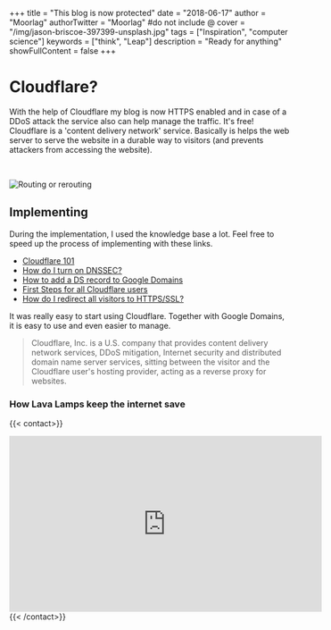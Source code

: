 +++
title = "This blog is now protected"
date = "2018-06-17"
author = "Moorlag"
authorTwitter = "Moorlag" #do not include @
cover = "/img/jason-briscoe-397399-unsplash.jpg"
tags = ["Inspiration", "computer science"]
keywords = ["think", "Leap"]
description = "Ready for anything"
showFullContent = false
+++
# Cloudflare?

With the help of Cloudflare my blog is now HTTPS enabled and in case of a DDoS attack the service also can help manage the traffic. It's free! Cloudflare is a 'content delivery network' service. Basically is helps the web server to serve the website in a durable way to visitors (and prevents attackers from accessing the website).

 

![Routing or rerouting](/img/overview.png)

## Implementing

During the implementation, I used the knowledge base a lot. Feel free to speed up the process of implementing with these links.

- [Cloudflare 101](https://support.cloudflare.com/hc/en-us/categories/200275218)
- [How do I turn on DNSSEC?](https://support.cloudflare.com/hc/en-us/articles/212165728-How-do-I-turn-on-DNSSEC-)
- [How to add a DS record to Google Domains](https://support.cloudflare.com/hc/en-us/articles/209150908-How-to-add-a-DS-record-to-Google-Domains)
- [First Steps for all Cloudflare users](https://support.cloudflare.com/hc/en-us/articles/201897700-Step-4-Recommended-First-Steps-for-all-Cloudflare-users)
- [How do I redirect all visitors to HTTPS/SSL?](https://support.cloudflare.com/hc/en-us/articles/200170536-How-do-I-redirect-all-visitors-to-HTTPS-SSL-)

It was really easy to start using Cloudflare. Together with Google Domains, it is easy to use and even easier to manage.

> Cloudflare, Inc. is a U.S. company that provides content delivery network services, DDoS mitigation, Internet security and distributed domain name server services, sitting between the visitor and the Cloudflare user's hosting provider, acting as a reverse proxy for websites.

### How Lava Lamps keep the internet save
{{< contact>}}
<iframe src="https://www.youtube.com/embed/1cUUfMeOijg" width="560" height="315" frameborder="0" allowfullscreen="allowfullscreen"></iframe>
{{< /contact>}}
